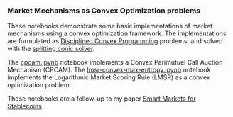 ### Market Mechanisms as Convex Optimization problems

These notebooks demonstrate some basic implementations of market mechanisms using a convex optimization framework. The implementations are formulated as [Disciplined Convex Programming](http://dcp.stanford.edu/home) problems, and solved with the [splitting conic solver](https://github.com/cvxgrp/scs).

The [cpcam.ipynb](https://github.com/cdetrio/convex-market-mechanisms/blob/master/cpcam.ipynb) notebook implements a Convex Parimutuel Call Auction Mechanism (CPCAM). The [lmsr-convex-max-entropy.ipynb](https://github.com/cdetrio/convex-market-mechanisms/blob/master/lmsr-convex-max-entropy.ipynb) notebook implements the Logarithmic Market Scoring Rule (LMSR) as a convex optimization problem.

These notebooks are a follow-up to my paper [Smart Markets for Stablecoins](http://github.com/cdetrio/smart-markets/).

